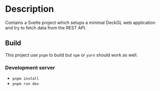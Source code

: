 # Description

Contains a Svelte project which setups a minimal DeckGL web application and try to fetch data from the REST API.

## Build

This project use `pnpm` to build but `npm` or `yarn` should work as well.

### Development server

- `pnpm install`
- `pnpm run dev`
